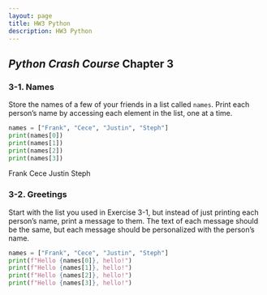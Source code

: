 ```yaml
---
layout: page
title: HW3 Python
description: HW3 Python
---
```


## _Python Crash Course_ Chapter 3
### 3-1. Names
Store the names of a few of your friends in a list called `names`. Print each person’s name by accessing each element in the list, one at a time.


```python
names = ["Frank", "Cece", "Justin", "Steph"]
print(names[0])
print(names[1])
print(names[2])
print(names[3])
```
  Frank
  Cece
  Justin
  Steph

### 3-2. Greetings
Start with the list you used in Exercise 3-1, but instead of just printing each person’s name, print a message to them. The text of each message should be the same, but each message should be personalized with the person’s name.
```python
names = ["Frank", "Cece", "Justin", "Steph"]
print(f"Hello {names[0]}, hello!")
print(f"Hello {names[1]}, hello!")
print(f"Hello {names[2]}, hello!")
print(f"Hello {names[3]}, hello!")



```
